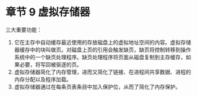 # 章节 9 虚拟存储器

三大重要功能：

1. 它在主存中自动缓存最近使用的存放磁盘上的虚拟地址空间的内容。虚拟存储器缓存中的块叫做页。对磁盘上页的引用会触发缺页，缺页将控制转移到操作系统中的一个缺页处理程序。缺页处理程序将页面从磁盘复制到主存缓存，如果必要，将写回被驱逐的页。
2. 虚拟存储器简化了内存管理，进而又简化了链接、在进程间共享数据、进程的内存分配以及程序加载。
3. 虚拟存储器通过在每条页表条目中加入保护位，从而了简化了内存保护。
